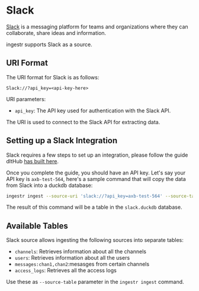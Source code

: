 # Slack

[Slack](https://www.Slack.com/) is a messaging platform for teams and organizations where they can collaborate, share ideas and information.

ingestr supports Slack as a source.

## URI Format

The URI format for Slack is as follows:

```plaintext
Slack://?api_key=<api-key-here>
```

URI parameters:

- `api_key`: The API key used for authentication with the Slack API.

The URI is used to connect to the Slack API for extracting data.

## Setting up a Slack Integration

Slack requires a few steps to set up an integration, please follow the guide dltHub [has built here](https://dlthub.com/docs/dlt-ecosystem/verified-sources/Slack#setup-guide).

Once you complete the guide, you should have an API key. Let's say your API key is `axb-test-564`, here's a sample command that will copy the data from Slack into a duckdb database:

```sh
ingestr ingest --source-uri 'slack://?api_key=axb-test-564' --source-table 'channels' --dest-uri duckdb:///slack.duckdb --dest-table 'dest.channels'
```

The result of this command will be a table in the `slack.duckdb` database.

## Available Tables

Slack source allows ingesting the following sources into separate tables:

- `channels`: Retrieves information about all the channels
- `users`: Retrieves information about all the users
- `messages:chan1,chan2`:mesasges from certain channels
- `access_logs`: Retrieves all the access logs

Use these as `--source-table` parameter in the `ingestr ingest` command.
